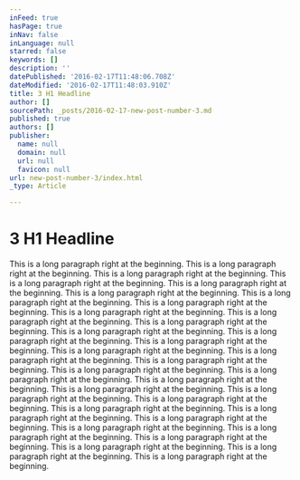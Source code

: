 ```yaml
---
inFeed: true
hasPage: true
inNav: false
inLanguage: null
starred: false
keywords: []
description: ''
datePublished: '2016-02-17T11:48:06.708Z'
dateModified: '2016-02-17T11:48:03.910Z'
title: 3 H1 Headline
author: []
sourcePath: _posts/2016-02-17-new-post-number-3.md
published: true
authors: []
publisher:
  name: null
  domain: null
  url: null
  favicon: null
url: new-post-number-3/index.html
_type: Article

---
```

# 3 H1 Headline

This is a long paragraph right at the beginning. This is a long paragraph right at the beginning. This is a long paragraph right at the beginning. This is a long paragraph right at the beginning. This is a long paragraph right at the beginning. This is a long paragraph right at the beginning. This is a long paragraph right at the beginning. This is a long paragraph right at the beginning. This is a long paragraph right at the beginning. This is a long paragraph right at the beginning. This is a long paragraph right at the beginning. This is a long paragraph right at the beginning. This is a long paragraph right at the beginning. This is a long paragraph right at the beginning. This is a long paragraph right at the beginning. This is a long paragraph right at the beginning. This is a long paragraph right at the beginning. This is a long paragraph right at the beginning. This is a long paragraph right at the beginning. This is a long paragraph right at the beginning. This is a long paragraph right at the beginning. This is a long paragraph right at the beginning. This is a long paragraph right at the beginning. This is a long paragraph right at the beginning. This is a long paragraph right at the beginning. This is a long paragraph right at the beginning. This is a long paragraph right at the beginning. This is a long paragraph right at the beginning. This is a long paragraph right at the beginning. This is a long paragraph right at the beginning. This is a long paragraph right at the beginning. This is a long paragraph right at the beginning.